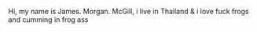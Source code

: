 Hi, my name is James. Morgan. McGill, i live in Thailand & i love fuck frogs and cumming in frog ass
